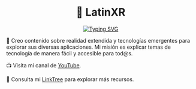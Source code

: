   <h1 align="center">👋 LatinXR </h1>
<p align="center">
<a href="https://git.io/typing-svg"><img src="https://readme-typing-svg.demolab.com?font=Monospace&size=25&duration=4000&pause=1000&color=95C08A&background=FF600E00&center=true&multiline=false&repeat=true&random=false&width=435&height=50&lines=Realidad+Virtual;Realidad+Aumentada;Tecnolog%C3%ADas+Emergentes;Programaci%C3%B3n+f%C3%A1cil+y+pr%C3%A1ctica" alt="Typing SVG" /></a>
</p>

🌱 Creo contenido sobre realidad extendida y tecnologías emergentes para explorar sus diversas aplicaciones. Mi misión es explicar temas de tecnología de manera fácil y accesible para tod@s.

📺  Visita mi canal de [YouTube](https://youtube.com/@LatinXR?si=H1-o7RvjB5nUSQb5).

🌳 Consulta mi [LinkTree](https://linktr.ee/latinxr) para explorar más recursos.
